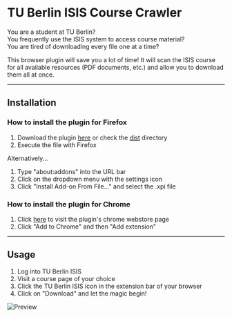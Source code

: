 # TU Berlin ISIS Course Crawler

You are a student at TU Berlin? </br>
You frequently use the ISIS system to access course material?  </br>
You are tired of downloading every file one at a time?

This browser plugin will save you a lot of time! It will scan the ISIS course for all available resources (PDF documents, etc.) and allow you to download them all at once. 

---

## Installation

### How to install the plugin for **Firefox**

1. Download the plugin [here](https://github.com/marcelreppi/tu-berlin-isis-course-crawler/blob/master/dist/tu_berlin_isis_course_crawler-1.3-fx.xpi?raw=true) or check the [dist](https://github.com/marcelreppi/tu-berlin-isis-course-crawler/tree/master/dist) directory
2. Execute the file with Firefox

Alternatively...

1. Type "about:addons" into the URL bar
2. Click on the dropdown menu with the settings icon
3. Click "Install Add-on From File..." and select the .xpi file

### How to install the plugin for **Chrome**

1. Click [here](https://chrome.google.com/webstore/detail/tu-berlin-isis-course-cra/bmmpficfjmfkknimfadpkdddodcccidf) to visit the plugin's chrome webstore page
2. Click "Add to Chrome" and then "Add extension"

----

## Usage

1. Log into TU Berlin ISIS
2. Visit a course page of your choice
3. Click the TU Berlin ISIS icon in the extension bar of your browser
3. Click on "Download" and let the magic begin!

![Preview](https://raw.githubusercontent.com/marcelreppi/tu-berlin-isis-course-crawler/master/screenshots/regular.png "Plugin Preview")